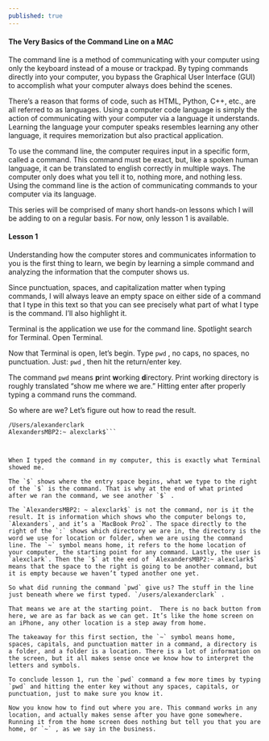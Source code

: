 ```yaml
---
published: true
---
```


#### The Very Basics of the Command Line on a MAC

The command line is a method of communicating with your computer using only the keyboard instead of a mouse or trackpad. By typing commands directly into your computer, you bypass the Graphical User Interface (GUI) to accomplish what your computer always does behind the scenes. 

There’s a reason that forms of code, such as HTML, Python, C++, etc., are all referred to as languages. Using a computer code language is simply the action of communicating with your computer via a language it understands. Learning the language your computer speaks resembles learning any other language, it requires memorization but also practical application. 

To use the command line, the computer requires input in a specific form, called a command. This command must be exact, but, like a spoken human language, it can be translated to english correctly in multiple ways. The computer only does what you tell it to, nothing more, and nothing less. Using the command line is the action of communicating commands to your computer via its language.

This series will be comprised of many short hands-on lessons which I will be adding to on a regular basis. For now, only lesson 1 is available.  

#### Lesson 1

Understanding how the computer stores and communicates information to you is the first thing to learn, we begin by learning a simple command and analyzing the information that the computer shows us.

Since punctuation, spaces, and capitalization matter when typing commands, I will always leave an empty space on either side of a command that I type in this text so that you can see precisely what part of what I type is the command. I’ll also highlight it.

Terminal is the application we use for the command line. Spotlight search for Terminal. Open Terminal. 

Now that Terminal is open, let’s begin. Type `pwd` , no caps, no spaces, no punctuation. Just: `pwd` , then hit the return/enter key.  

The command `pwd` means **p**rint **w**orking **d**irectory. Print working directory is roughly translated “show me where we are.” Hitting enter after properly typing a command runs the command.

So where are we? Let’s figure out how to read the result. 


```AlexandersMBP2:~ alexclark$ pwd
/Users/alexanderclark
AlexandersMBP2:~ alexclark$```



When I typed the command in my computer, this is exactly what Terminal showed me.

The `$` shows where the entry space begins, what we type to the right of the `$` is the command. That is why at the end of what printed after we ran the command, we see another `$` . 

The `AlexandersMBP2: ~ alexclark$` is not the command, nor is it the result. It is information which shows who the computer belongs to, `Alexanders`, and it’s a `MacBook Pro2`. The space directly to the right of the `:` shows which directory we are in, the directory is the word we use for location or folder, when we are using the command line. The `~` symbol means home, it refers to the home location of your computer, the starting point for any command. Lastly, the user is `alexclark`. Then the `$` at the end of `AlexandersMBP2:~ alexclark$` means that the space to the right is going to be another command, but it is empty because we haven’t typed another one yet.

So what did running the command `pwd` give us? The stuff in the line just beneath where we first typed. `/users/alexanderclark` .

That means we are at the starting point.  There is no back button from here, we are as far back as we can get. It’s like the home screen on an iPhone, any other location is a step away from home.

The takeaway for this first section, the `~` symbol means home, spaces, capitals, and punctuation matter in a command, a directory is a folder, and a folder is a location. There is a lot of information on the screen, but it all makes sense once we know how to interpret the letters and symbols.

To conclude lesson 1, run the `pwd` command a few more times by typing `pwd` and hitting the enter key without any spaces, capitals, or punctuation, just to make sure you know it.

Now you know how to find out where you are. This command works in any location, and actually makes sense after you have gone somewhere. Running it from the home screen does nothing but tell you that you are home, or `~` , as we say in the business.
